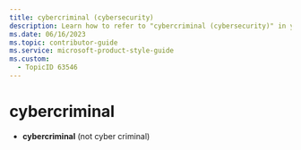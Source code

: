 ```yaml
---
title: cybercriminal (cybersecurity)
description: Learn how to refer to "cybercriminal (cybersecurity)" in your content.
ms.date: 06/16/2023
ms.topic: contributor-guide
ms.service: microsoft-product-style-guide
ms.custom:
  - TopicID 63546
---
```



# cybercriminal

- **cybercriminal** (not cyber criminal)